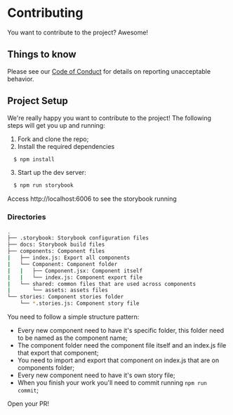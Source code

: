 # Contributing

You want to contribute to the project? Awesome!

## Things to know

Please see our [Code of Conduct](CODE_OF_CONDUCT.md) for details on reporting unacceptable behavior.

## Project Setup

We're really happy you want to contribute to the project! The following steps will get you up and running:

1. Fork and clone the repo;
2. Install the required dependencies

```sh
  $ npm install
```

3. Start up the dev server:

```sh
  $ npm run storybook
```

Access http://localhost:6006 to see the storybook running

### Directories

```sh
.
├── .storybook: Storybook configuration files
├── docs: Storybook build files
├── components: Component files
|   ├── index.js: Export all components
|   └── Component: Component folder
|   |   ├── Component.jsx: Component itself
|   |   └── index.js: Component export file
|   └── shared: common files that are used across components
|       └── assets: assets files
└── stories: Component stories folder
    └── *.stories.js: Component story file
```

You need to follow a simple structure pattern:

- Every new component need to have it's specific folder, this folder need to be named as the component name;
- The component folder need the component file itself and an index.js file that export that component;
- You need to import and export that component on index.js that are on components folder;
- Every new component need to have it's own story file;
- When you finish your work you'll need to commit running `npm run commit`;

Open your PR!
